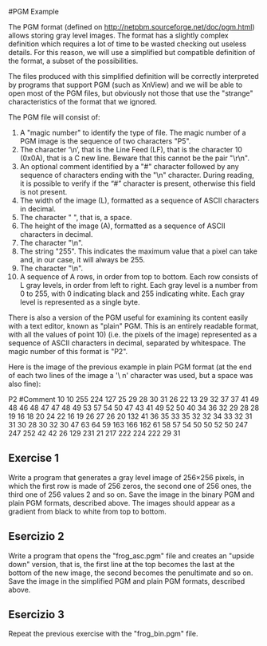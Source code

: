#PGM Example

The PGM format (defined on http://netpbm.sourceforge.net/doc/pgm.html) allows storing gray level
images. The format has a slightly complex definition which requires a lot of time to be wasted checking
out useless details. For this reason, we will use a simplified but compatible definition of the format, a
subset of the possibilities.

The files produced with this simplified definition will be correctly interpreted by programs that support
PGM (such as XnView) and we will be able to open most of the PGM files, but obviously not those that
use the "strange" characteristics of the format that we ignored.

The PGM file will consist of:

1) A "magic number" to identify the type of file. The magic number of a PGM image is the sequence
of two characters "P5".
2) The character ‘\n’, that is the Line Feed (LF), that is the character 10 (0x0A), that is a C new line.
Beware that this cannot be the pair "\r\n".
3) An optional comment identified by a "#" character followed by any sequence of characters ending
with the "\n" character. During reading, it is possible to verify if the “#” character is present,
otherwise this field is not present.
4) The width of the image (L), formatted as a sequence of ASCII characters in decimal.
5) The character " ", that is, a space.
6) The height of the image (A), formatted as a sequence of ASCII characters in decimal.
7) The character "\n".
8) The string "255". This indicates the maximum value that a pixel can take and, in our case, it will
always be 255.
9) The character "\n".
10) A sequence of A rows, in order from top to bottom. Each row consists of L gray levels, in order
from left to right. Each gray level is a number from 0 to 255, with 0 indicating black and 255
indicating white. Each gray level is represented as a single byte.

There is also a version of the PGM useful for examining its content easily with a text editor, known as
"plain" PGM. This is an entirely readable format, with all the values of point 10) (i.e. the pixels of the
image) represented as a sequence of ASCII characters in decimal, separated by whitespace. The magic
number of this format is "P2".

Here is the image of the previous example in plain PGM format (at the end of each two lines of the image
a '\ n' character was used, but a space was also fine):

P2
#Comment
10 10
255
224 127 25 29 28 30 31 26 22 13 29 32 37 37 41 49 48 46 48 47
47 48 49 53 57 54 50 47 43 41 49 52 50 40 34 36 32 29 28 28
19 16 18 20 24 22 16 19 26 27 26 20 132 41 36 35 33 35 32 32
34 33 32 31 31 30 28 30 32 30 47 63 64 59 163 166 162 61 58 57
54 50 50 52 50 247 247 252 42 42 26 129 231 21 217 222 224 222 29 31

## Exercise 1

Write a program that generates a gray level image of 256×256 pixels, in which the first row is made of
256 zeros, the second one of 256 ones, the third one of 256 values 2 and so on. Save the image in the
binary PGM and plain PGM formats, described above.  The
images should appear as a gradient from black to white from top to bottom.

## Esercizio 2

Write a program that opens the "frog_asc.pgm" file and creates an "upside down" version, that is, the first
line at the top becomes the last at the bottom of the new image, the second becomes the penultimate and
so on. Save the image in the simplified PGM and plain PGM formats, described above. 

## Esercizio 3

Repeat the previous exercise with the "frog_bin.pgm" file.
